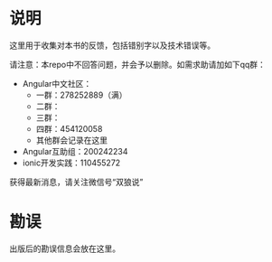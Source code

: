 # 说明
这里用于收集对本书的反馈，包括错别字以及技术错误等。

请注意：本repo中不回答问题，并会予以删除。如需求助请加如下qq群：

- Angular中文社区：
    - 一群：278252889（满）
    - 二群：
    - 三群：
    - 四群：454120058
    - 其他群会记录在这里
- Angular互助组：200242234
- ionic开发实践：110455272

获得最新消息，请关注微信号“双狼说”

# 勘误
出版后的勘误信息会放在这里。
